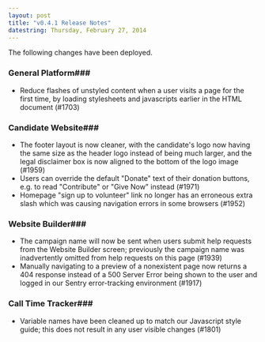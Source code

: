 ```yaml
---
layout: post
title: "v0.4.1 Release Notes"
datestring: Thursday, February 27, 2014
---
```


The following changes have been deployed.

### General Platform### 
* Reduce flashes of unstyled content when a user visits a page for the first time, by loading stylesheets and javascripts earlier in the HTML document (#1703)

### Candidate Website### 
* The footer layout is now cleaner, with the candidate's logo now having the same size as the header logo instead of being much larger, and the legal disclaimer box is now aligned to the bottom of the logo image (#1959)
* Users can override the default "Donate" text of their donation buttons, e.g. to read "Contribute" or "Give Now" instead (#1971)
* Homepage "sign up to volunteer" link no longer has an erroneous extra slash which was causing navigation errors in some browsers (#1952)

### Website Builder### 
* The campaign name will now be sent when users submit help requests from the Website Builder screen; previously the campaign name was inadvertently omitted from help requests on this page (#1939)
* Manually navigating to a preview of a nonexistent page now returns a 404 response instead of a 500 Server Error being shown to the user and logged in our Sentry error-tracking environment (#1917)

### Call Time Tracker### 
* Variable names have been cleaned up to match our Javascript style guide; this does not result in any user visible changes (#1801)